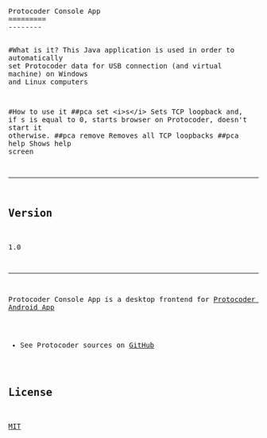 
<!-- saved from url=(0069)https://raw2.github.com/tiwiz/Protocoder-Console-App/master/README.md -->
<html><head><meta http-equiv="Content-Type" content="text/html; charset=UTF-8"><style type="text/css"></style><meta name="chromesniffer" id="chromesniffer_meta" content="{}"><script type="text/javascript" src="chrome-extension://homgcnaoacgigpkkljjjekpignblkeae/detector.js"></script></head><body cz-shortcut-listen="true"><pre style="word-wrap: break-word; white-space: pre-wrap;">Protocoder Console App
=========
--------

#What is it?
This Java application is used in order to automatically set Protocoder data for USB connection (and virtual machine) on Windows and Linux computers

#How to use it
##pca set &lt;i&gt;s&lt;/i&gt;
Sets TCP loopback and, if s is equal to 0, starts browser on Protocoder, doesn't start it otherwise.
##pca remove
Removes all TCP loopbacks
##pca help
Shows help screen

--------------------

Version
----

1.0

-----------

Protocoder Console App is a desktop frontend for [Protocoder Android App]

* See Protocoder sources on [GitHub]
    

License
----

[MIT]


[Protocoder Android App]:http://daringfireball.net/
[GitHub]:https://github.com/victordiaz/protocoder
[MIT]:https://github.com/tiwiz/Procoder-Console-App/blob/master/LICENSE
</pre></body></html>